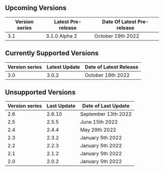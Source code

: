 ## Upcoming Versions

| Version series | Latest Pre-release | Date Of Latest Pre-release |
|-|-|-|
| 3.1 | 3.1.0 Alpha 2 | October 19th 2022 |

## Currently Supported Versions

| Version series | Latest Update | Date of Latest Release |
|-|-|-|
| 3.0 | 3.0.2 | October 18th 2022 |

## Unsupported Versions

| Version series | Last Update | Date of Last Update |
|-|-|-|
| 2.6 | 2.6.10 | September 13th 2022|
| 2.5 | 2.5.5 | June 15th 2022 |
| 2.4 | 2.4.4 | May 29th 2022 | 
| 2.3 | 2.3.2 | January 5th 2022 |
| 2.2 | 2.2.3 | January 5th 2022 | 
| 2.1 | 2.1.2 | January 5th 2022 |
| 2.0 | 2.0.2 | January 5th 2022 |
